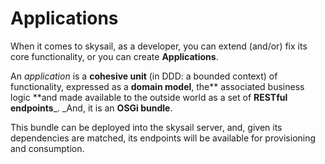# Applications

When it comes to skysail, as a developer, you can extend \(and/or\) fix its core functionality, or you can create **Applications**.

An _application_ is a **cohesive unit** \(in DDD: a bounded context\) of functionality, expressed as a **domain model**, the** associated business logic **and made available to the outside world as a set of **RESTful endpoints**_. _And, it is an **OSGi bundle**.

This bundle can be deployed into the skysail server, and, given its dependencies are matched, its endpoints will be available for provisioning and consumption.



